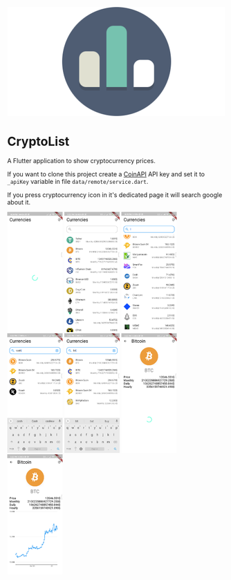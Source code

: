 <img src="images/logo.png" alt="list page loading"/>

# CryptoList

A Flutter application to show cryptocurrency prices.

If you want to clone this project create a [CoinAPI](https://rest.coinapi.io) API key and set it to `_apiKey` variable in file `data/remote/service.dart`.

If you press cryptocurrency icon in it's dedicated page it will search google about it.

<img src="images/list_page_loading.png" alt="list page loading" width="128" />
<img src="images/list_page_1.png" alt="list page 1" width="128" />
<img src="images/list_page_2.png" alt="list page 2" width="128" />
<img src="images/list_page_filter_1.png" alt="list page filter 1" width="128" />
<img src="images/list_page_filter_2.png" alt="list page filter 2" width="128" />
<img src="images/crypto_page_loading.png" alt="crypto page loading" width="128" />
<img src="images/crypto_page.png" alt="crypto page" width="128" />

